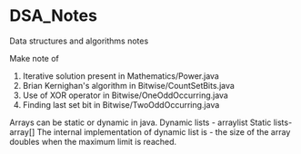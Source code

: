 # DSA_Notes
Data structures and algorithms notes

Make note of 
1. Iterative solution present in Mathematics/Power.java
2. Brian Kernighan's algorithm in Bitwise/CountSetBits.java
3. Use of XOR operator in Bitwise/OneOddOccurring.java
4. Finding last set bit in Bitwise/TwoOddOccurring.java

Arrays can be static or dynamic in java. 
Dynamic lists - arraylist 
Static lists- array[]
The internal implementation of dynamic list is - the size of the array doubles when the maximum limit is reached.